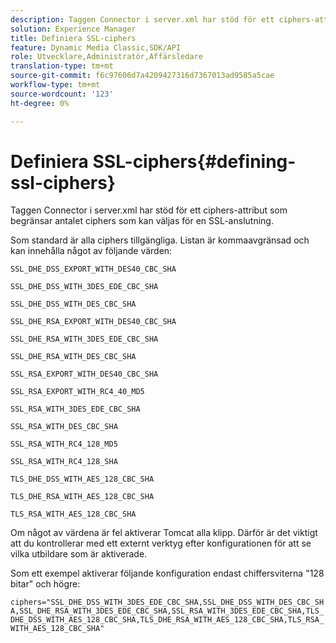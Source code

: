 ```yaml
---
description: Taggen Connector i server.xml har stöd för ett ciphers-attribut som begränsar antalet ciphers som kan väljas för en SSL-anslutning.
solution: Experience Manager
title: Definiera SSL-ciphers
feature: Dynamic Media Classic,SDK/API
role: Utvecklare,Administratör,Affärsledare
translation-type: tm+mt
source-git-commit: f6c97606d7a4209427316d7367013ad9585a5cae
workflow-type: tm+mt
source-wordcount: '123'
ht-degree: 0%

---
```



# Definiera SSL-ciphers{#defining-ssl-ciphers}

Taggen Connector i server.xml har stöd för ett ciphers-attribut som begränsar antalet ciphers som kan väljas för en SSL-anslutning.

Som standard är alla ciphers tillgängliga. Listan är kommaavgränsad och kan innehålla något av följande värden:

`SSL_DHE_DSS_EXPORT_WITH_DES40_CBC_SHA`

`SSL_DHE_DSS_WITH_3DES_EDE_CBC_SHA`

`SSL_DHE_DSS_WITH_DES_CBC_SHA`

`SSL_DHE_RSA_EXPORT_WITH_DES40_CBC_SHA`

`SSL_DHE_RSA_WITH_3DES_EDE_CBC_SHA`

`SSL_DHE_RSA_WITH_DES_CBC_SHA`

`SSL_RSA_EXPORT_WITH_DES40_CBC_SHA`

`SSL_RSA_EXPORT_WITH_RC4_40_MD5`

`SSL_RSA_WITH_3DES_EDE_CBC_SHA`

`SSL_RSA_WITH_DES_CBC_SHA`

`SSL_RSA_WITH_RC4_128_MD5`

`SSL_RSA_WITH_RC4_128_SHA`

`TLS_DHE_DSS_WITH_AES_128_CBC_SHA`

`TLS_DHE_RSA_WITH_AES_128_CBC_SHA`

`TLS_RSA_WITH_AES_128_CBC_SHA`

Om något av värdena är fel aktiverar Tomcat alla klipp. Därför är det viktigt att du kontrollerar med ett externt verktyg efter konfigurationen för att se vilka utbildare som är aktiverade.

Som ett exempel aktiverar följande konfiguration endast chiffersviterna &quot;128 bitar&quot; och högre:

`ciphers="SSL_DHE_DSS_WITH_3DES_EDE_CBC_SHA,SSL_DHE_DSS_WITH_DES_CBC_SHA,SSL_DHE_RSA_WITH_3DES_EDE_CBC_SHA,SSL_RSA_WITH_3DES_EDE_CBC_SHA,TLS_DHE_DSS_WITH_AES_128_CBC_SHA,TLS_DHE_RSA_WITH_AES_128_CBC_SHA,TLS_RSA_WITH_AES_128_CBC_SHA"`
